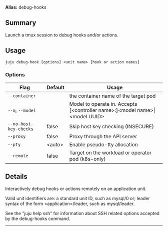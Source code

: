 **Alias:** debug-hooks

## Summary
Launch a tmux session to debug hooks and/or actions.

## Usage
```juju debug-hook [options] <unit name> [hook or action names]```

### Options
| Flag | Default | Usage |
| --- | --- | --- |
| `--container` |  | the container name of the target pod |
| `--m`, `--model` |  | Model to operate in. Accepts [&lt;controller name&gt;:]&lt;model name&gt;&#x7c;&lt;model UUID&gt; |
| `--no-host-key-checks` | false | Skip host key checking (INSECURE) |
| `--proxy` | false | Proxy through the API server |
| `--pty` | &lt;auto&gt; | Enable pseudo-tty allocation |
| `--remote` | false | Target on the workload or operator pod (k8s-only) |

## Details

Interactively debug hooks or actions remotely on an application unit.

Valid unit identifiers are:
  a standard unit ID, such as mysql/0 or;
  leader syntax of the form &lt;application&gt;/leader, such as mysql/leader.

See the "juju help ssh" for information about SSH related options
accepted by the debug-hooks command.


---

